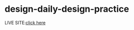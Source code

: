 # design-daily-design-practice
LIVE SITE:[click here](https://sdkishor.github.io/design-daily-design-practice/)
